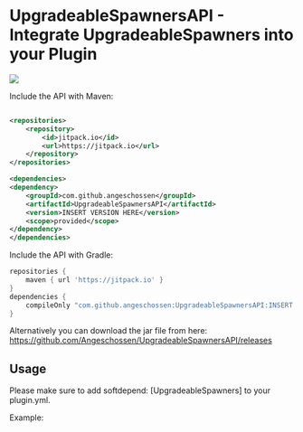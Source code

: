 # UpgradeableSpawnersAPI - Integrate UpgradeableSpawners into your Plugin

[![](https://jitpack.io/v/Angeschossen/LandsAPI.svg)](https://jitpack.io/#Angeschossen/UpgradeableSpawnersAPI)

Include the API with Maven:

```xml

<repositories>
    <repository>
        <id>jitpack.io</id>
        <url>https://jitpack.io</url>
    </repository>
</repositories>

<dependencies>
<dependency>
    <groupId>com.github.angeschossen</groupId>
    <artifactId>UpgradeableSpawnersAPI</artifactId>
    <version>INSERT VERSION HERE</version>
    <scope>provided</scope>
</dependency>
</dependencies>
```

Include the API with Gradle:

```groovy
repositories {
	maven { url 'https://jitpack.io' }
}
dependencies {
    compileOnly "com.github.angeschossen:UpgradeableSpawnersAPI:INSERT VERSION HERE"
}
```

Alternatively you can download the jar file from here: https://github.com/Angeschossen/UpgradeableSpawnersAPI/releases

## Usage

Please make sure to add softdepend: [UpgradeableSpawners] to your plugin.yml.

Example:

```


```
